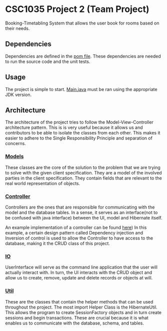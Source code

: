 # CSC1035 Project 2 (Team Project)
Booking-Timetabling System that allows the user book for rooms based on their needs.

## Dependencies
Dependencies are defined in the [pom file](pom.xml). These dependencies are needed to
run the source code and the unit tests.

## Usage
The project is simple to start. [Main.java](src/main/java/Main.java) must be ran using 
the appropriate JDK version.

## Architecture
The architecture of the project tries to follow the Model-View-Controller architecture 
pattern. This is is very useful because it allows us and contributors to be able to 
isolate the classes from each other. This makes it easier to adhere to the Single 
Responsibility Principle and separation of concerns. 

### [Models](src/main/java/csc1035/project2/model)
These classes are the core of the solution to the problem that we are trying to solve
with the given client specification. They are a model of the involved parties in the 
client specification. They contain fields that are relevant to the real world representation
of objects.

### [Controller](src/main/java/csc1035/project2/controller)
Controllers are the ones that are responsible for communicating with the model and the
database tables. In a sense, it serves as an interface(not to be confused with java interface)
between the UI, model and Hibernate itself.

An example implementation of a controller can be found [here](src/main/java/csc1035/project2/controller/Controller.java))
In this example, a certain design pattern called Dependency injection and Inversion of control
is used to allow the Controller to have access to the database, making it the CRUD class
of this project.

### [IO](src/main/java/csc1035/project2/io)
UserInterface will serve as the command line application that the user will actually interact
with. In turn, the UI interacts with the CRUD object and allow us to create, remove, update
and delete records or objects at will.


### [Util](src/main/java/csc1035/project2/util)
These are the classes that contain the helper methods that can be used throughout the
project. The most import Helper Class is the HibernateUtil. This allows the program to
create SessionFactory objects and in turn create sessions and begin transactions. These
are crucial because it is what enables us to communicate with the database, schema, and
tables.